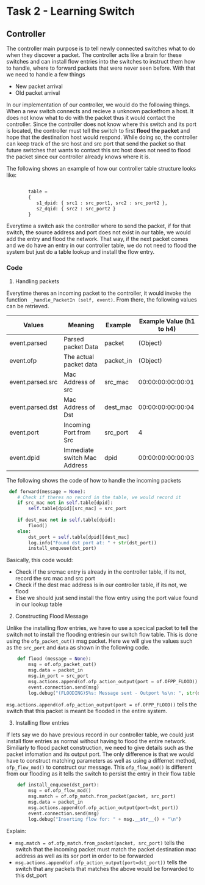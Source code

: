 # Task 2 - Learning Switch


## Controller
The controller main purpose is to tell newly connected switches what to do when they discover a packet. The controller acts
like a brain for these switches and can install flow entries into the switches to instruct them how to handle, where to forward
packets that were never seen before. With that we need to handle a few things
- New packet arrival
- Old packet arrival

In our implementation of our controller, we would do the following things. When a new switch connects and recieve a unknown packetfrom a host. 
It does not know what to do with the packet thus it would contact the controller.
Since the controller does not know where this switch and its port is located, the controller must tell the switch to first **flood the packet**
and hope that the destination host would respond. While doing so, the controller
can keep track of the src host and src port that send the packet so that future switches that wants to contact this src host does not need
to flood the packet since our controller already knows where it is.

The following shows an example of how our controller table structure looks like:

```python

        table = 
		{ 
           s1_dpid: { src1 : src_port1, src2 : src_port2 }, 
           s2_dqid: { src2 : src_port2 } 
        }
```

Everytime a switch ask the controller where to send the packet, if for that switch, the source address and port does not exist in our table, we would add the entry and flood the network.
That way, if the next packet comes and we do have an entry in our controller table, we do not need to flood the system but just do a table lookup and install the flow entry.

### Code
1. Handling packets

Everytime theres an incoming packet to the controller, it would invoke the function ` _handle_PacketIn (self, event)`. From there, the following values can 
be retrieved.

| Values | Meaning | Example | Example Value (h1 to h4) |
|-------|----|----|----|
| event.parsed | Parsed packet Data| packet | (Object) |
| event.ofp | The actual packet data | packet_in | (Object) |
| event.parsed.src | Mac Address of src | src_mac |  00:00:00:00:00:01 |
| event.parsed.dst | Mac Address of Dst | dest_mac |  00:00:00:00:00:04 | 
| event.port | Incoming Port from Src | src_port | 4 |
| event.dpid | Immediate switch Mac Address | dpid | 00:00:00:00:00:03 |


The following shows the code of how to handle the incoming packets

```python
 def forward(message = None):
	# Check if theres no record in the table, we would record it
	if src_mac not in self.table[dpid]:  
		self.table[dpid][src_mac] = src_port  
		
	if dest_mac not in self.table[dpid]:
		flood()
	else:	
		dst_port = self.table[dpid][dest_mac]
		log.info("Found dst port at: " + str(dst_port))
		install_enqueue(dst_port)
```

Basically, this code would:
 - Check if the srcmac entry is already in the controller table, if its not, record the src mac and src port
 - Check if the dest mac address is in our controller table, if its not, we flood
 - Else we should just send install the flow entry using the port value found in our lookup table

2. Constructing Flood Message

Unlike the installing flow entries, we have to use a specical packet to tell the switch not to install the flooding entriesin our 
switch flow table. This is done using the `ofp_packet_out()` msg packet.
Here we will give the values such as the `src_port` and `data` as shown in the following code.

```python
	def flood (message = None):
		msg = of.ofp_packet_out()
		msg.data = packet_in
		msg.in_port = src_port
		msg.actions.append(of.ofp_action_output(port = of.OFPP_FLOOD))
		event.connection.send(msg)
		log.debug("(FLOODING)S%s: Message sent - Outport %s\n: ", str(dpid), str(of.OFPP_FLOOD)) 
```

`msg.actions.append(of.ofp_action_output(port = of.OFPP_FLOOD))` tells the switch that this packet is meant be flooded
in the entire system.

3. Installing flow entries

If lets say we do have previous record in our controller table, we could just install flow entries as normal without
having to flood the entire network. Similiarly to flood packet construction, we need to give details such as the packet infomation
and its output port. The only difference is that we would have to construct matching parameters as well as using a differnet
method, `ofp_flow_mod()` to construct our message. This `ofp_flow_mod()` is different from our flooding as it tells the switch
to persist the entry in their flow table

```python
	def install_enqueue(dst_port):
		msg = of.ofp_flow_mod()
		msg.match = of.ofp_match.from_packet(packet, src_port)
		msg.data = packet_in
		msg.actions.append(of.ofp_action_output(port=dst_port))
		event.connection.send(msg)
		log.debug("Inserting flow for: " + msg.__str__() + "\n")
```

Explain:
- `msg.match = of.ofp_match.from_packet(packet, src_port)` tells the switch that the incoming packet must match the packet destination mac address as well as its sor port in order to be forwarded 
- `msg.actions.append(of.ofp_action_output(port=dst_port))` tells the switch that any packets that matches the above would be forwarded to this dst_port

